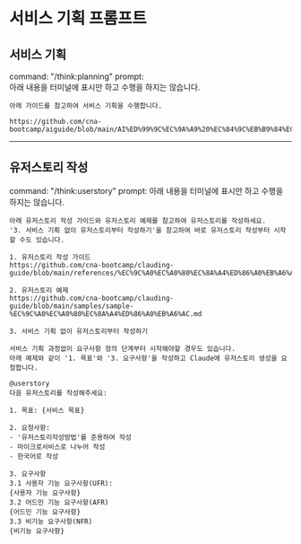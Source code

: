# 서비스 기획 프롬프트 

## 서비스 기획 
command: "/think:planning"
prompt:  
아래 내용을 터미널에 표시만 하고 수행을 하지는 않습니다. 
```
아래 가이드를 참고하여 서비스 기획을 수행합니다. 

https://github.com/cna-bootcamp/aiguide/blob/main/AI%ED%99%9C%EC%9A%A9%20%EC%84%9C%EB%B9%84%EC%8A%A4%20%EA%B8%B0%ED%9A%8D%20%EA%B0%80%EC%9D%B4%EB%93%9C.md

```

---

## 유저스토리 작성
command: "/think:userstory"
prompt:
아래 내용을 터미널에 표시만 하고 수행을 하지는 않습니다.
```
아래 유저스토리 작성 가이드와 유저스토리 예제를 참고하여 유저스토리를 작성하세요. 
'3. 서비스 기획 없이 유저스토리부터 작성하기'을 참고하여 바로 유저스토리 작성부터 시작할 수도 있습니다. 

1. 유저스토리 작성 가이드 
https://github.com/cna-bootcamp/clauding-guide/blob/main/references/%EC%9C%A0%EC%A0%80%EC%8A%A4%ED%86%A0%EB%A6%AC%EC%9E%91%EC%84%B1%EB%B0%A9%EB%B2%95.md

2. 유저스토리 예제
https://github.com/cna-bootcamp/clauding-guide/blob/main/samples/sample-%EC%9C%A0%EC%A0%80%EC%8A%A4%ED%86%A0%EB%A6%AC.md

3. 서비스 기획 없이 유저스토리부터 작성하기 

서비스 기획 과정없이 요구사항 정의 단계부터 시작해야할 경우도 있습니다.  
아래 예제와 같이 '1. 목표'와 '3. 요구사항'을 작성하고 Claude에 유저스토리 생성을 요청합니다.  

@userstory 
다음 유저스토리를 작성해주세요:

1. 목표: {서비스 목표}

2. 요청사항:
- '유저스토리작성방법'를 준용하여 작성
- 마이크로서비스로 나누어 작성  
- 한국어로 작성

3. 요구사항
3.1 사용자 기능 요구사항(UFR):
{사용자 기능 요구사항} 
3.2 어드민 기능 요구사항(AFR)
{어드민 기능 요구사항} 
3.3 비기능 요구사항(NFR)
{비기능 요구사항} 
```

